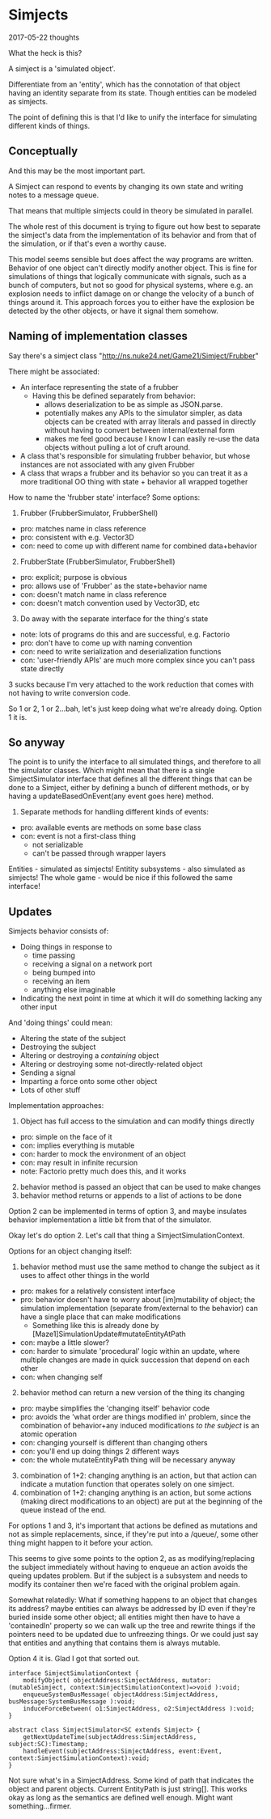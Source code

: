 # Simjects

2017-05-22 thoughts

What the heck is this?

A simject is a 'simulated object'.

Differentiate from an 'entity',
which has the connotation of that object having an identity
separate from its state.
Though entities can be modeled as simjects.

The point of defining this is that I'd like to unify the
interface for simulating different kinds of things.

## Conceptually

And this may be the most important part.

A Simject can respond to events by changing its own state and writing notes to a message queue.

That means that multiple simjects could in theory be simulated in parallel.

The whole rest of this document is trying to figure out how best to separate the simject's data
from the implementation of its behavior and from that of the simulation,
or if that's even a worthy cause.

This model seems sensible but does affect the way programs are written.
Behavior of one object can't directly modify another object.
This is fine for simulations of things that logically communicate with signals,
such as a bunch of computers, but not so good for physical systems,
where e.g. an explosion needs to inflict damage on or change the velocity
of a bunch of things around it.  This approach forces you to either
have the explosion be detected by the other objects,
or have it signal them somehow.


## Naming of implementation classes

Say there's a simject class "http://ns.nuke24.net/Game21/Simject/Frubber"

There might be associated:
- An interface representing the state of a frubber
  - Having this be defined separately from behavior:
    - allows deserialization to be as simple as JSON.parse.
    - potentially makes any APIs to the simulator simpler,
      as data objects can be created with array literals and passed
      in directly without having to convert between internal/external form
    - makes me feel good because I know I can easily re-use the data objects
      without pulling a lot of cruft around.
- A class that's responsible for simulating frubber behavior,
  but whose instances are not associated with any given Frubber
- A class that wraps a frubber and its behavior
  so you can treat it as a more traditional OO thing
  with state + behavior all wrapped together


How to name the 'frubber state' interface?
Some options:

1. Frubber (FrubberSimulator, FrubberShell)
  - pro: matches name in class reference
  - pro: consistent with e.g. Vector3D
  - con: need to come up with different name for combined data+behavior
2. FrubberState (FrubberSimulator, FrubberShell)
  - pro: explicit; purpose is obvious
  - pro: allows use of 'Frubber' as the state+behavior name
  - con: doesn't match name in class reference
  - con: doesn't match convention used by Vector3D, etc
3. Do away with the separate interface for the thing's state
  - note: lots of programs do this and are successful, e.g. Factorio
  - pro: don't have to come up with naming convention
  - con: need to write serialization and deserialization functions
  - con: 'user-friendly APIs' are much more complex since you can't pass state directly

3 sucks because I'm very attached to the work reduction that comes
with not having to write conversion code.

So 1 or 2, 1 or 2...bah, let's just keep doing what we're already doing.
Option 1 it is.


## So anyway

The point is to unify the interface to all simulated things,
and therefore to all the simulator classes.
Which might mean that there is a single SimjectSimulator interface
that defines all the different things that can be done to a Simject,
either by defining a bunch of different methods,
or by having a updateBasedOnEvent(any event goes here) method.

1. Separate methods for handling different kinds of events:
  - pro: available events are methods on some base class
  - con: event is not a first-class thing
    - not serializable
	 - can't be passed through wrapper layers

Entities - simulated as simjects!
Entitity subsystems - also simulated as simjects!
The whole game - would be nice if this followed the same interface!


## Updates

Simjects behavior consists of:
- Doing things in response to
  - time passing
  - receiving a signal on a network port
  - being bumped into
  - receiving an item
  - anything else imaginable
- Indicating the next point in time at which it will do something lacking any other input

And 'doing things' could mean:
- Altering the state of the subject
- Destroying the subject
- Altering or destroying a _containing_ object
- Altering or destroying some not-directly-related object
- Sending a signal
- Imparting a force onto some other object
- Lots of other stuff

Implementation approaches:
1. Object has full access to the simulation and can modify things directly
  - pro: simple on the face of it
  - con: implies everything is mutable
  - con: harder to mock the environment of an object
  - con: may result in infinite recursion
  - note: Factorio pretty much does this, and it works
2. behavior method is passed an object that can be used to make changes
3. behavior method returns or appends to a list of actions to be done

Option 2 can be implemented in terms of option 3, and maybe insulates
behavior implementation a little bit from that of the simulator.

Okay let's do option 2.  Let's call that thing a SimjectSimulationContext.

Options for an object changing itself:
1. behavior method must use the same method to change the subject as it uses
   to affect other things in the world
  - pro: makes for a relatively consistent interface
  - pro: behavior doesn't have to worry about [im]mutability of object;
    the simulation implementation (separate from/external to the behavior)
    can have a single place that can make modifications
    - Something like this is already done by [Maze1]SimulationUpdate#mutateEntityAtPath
  - con: maybe a little slower?
  - con: harder to simulate 'procedural' logic within an update,
    where multiple changes are made in quick succession that depend on each other
  - con: when changing self
2. behavior method can return a new version of the thing its changing
  - pro: maybe simplifies the 'changing itself' behavior code
  - pro: avoids the 'what order are things modified in' problem,
    since the combination of behavior+any induced modifications _to the subject_
	 is an atomic operation
  - con: changing yourself is different than changing others
  - con: you'll end up doing things 2 different ways
  - con: the whole mutateEntityPath thing will be necessary anyway
3. combination of 1+2: changing anything is an action,
  but that action can indicate a mutation function that operates solely on
  one simject.
4. combination of 1+2: changing anything is an action,
  but some actions (making direct modifications to an object)
  are put at the beginning of the queue instead of the end. 

For options 1 and 3, it's important that actions be defined as mutations and not
as simple replacements, since, if they're put into a /queue/,
some other thing might happen to it before your action.

This seems to give some points to the option 2, as
as modifying/replacing the subject immediately
without having to enqueue an action avoids the queing updates problem.
But if the subject is a subsystem and needs to modify its container
then we're faced with the original problem again.

Somewhat relatedly:
What if something happens to an object that changes its address?
maybe entities can always be addressed by ID even if they're
buried inside some other object; all entities might then have to have
a 'containedIn' property so we can walk up the tree and rewrite things
if the pointers need to be updated due to unfreezing things.  Or we
could just say that entities and anything that contains them is always mutable.

Option 4 it is.  Glad I got that sorted out.

```
interface SimjectSimulationContext {
	modifyObject( objectAddress:SimjectAddress, mutator:(mutableSimject, context:SimjectSimulationContext)=>void ):void;
	enqueueSystemBusMessage( objectAddress:SimjectAddress, busMessage:SystemBusMessage ):void;
	induceForceBetween( o1:SimjectAddress, o2:SimjectAddress ):void;
}

abstract class SimjectSimulator<SC extends Simject> {
	getNextUpdateTime(subjectAddress:SimjectAddress, subject:SC):Timestamp;
	handleEvent(subjectAddress:SimjectAddress, event:Event, context:SimjectSimulationContext):void;
}
```

Not sure what's in a SimjectAddress.
Some kind of path that indicates the object and parent objects.
Current EntityPath is just string[].
This works okay as long as the semantics are defined well enough.
Might want something...firmer.
